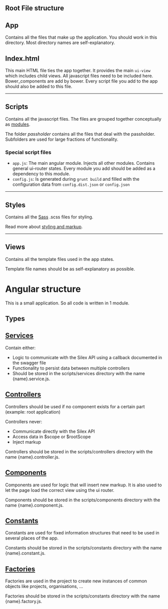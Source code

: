 ## Root File structure

## App
 Contains all the files that make up the application. You should work in this directory.
 Most directory names are self-explanatory.
 
 ## Index.html
 This main HTML file ties the app together. It provides the main `ui-view` which includes child views. All javascript files need to be included here. Bower_components are add by bower. Every script file you add to the app should also be added to this file.

---
## Scripts
 Contains all the javascript files. The files are grouped together conceptually as [modules](angular_module_structure.md).
 
 The folder _passholder_ contains all the files that deal with the passholder. Subfolders are used for large fractions of functionality.

### Special script files
* `app.js`: The main angular module. Injects all other modules. Contains general ui-router states. Every module you add should be added as a dependency to this module.
* `config.js`: Is generated during `grunt build` and filled with the configuration data from `config.dist.json` or `config.json`

---
## Styles
 Contains all the [Sass](http://sass-lang.com) .scss files for styling.
 
 Read more about [styling and markup](../development/styling_and_markup.md).

---
## Views
 Contains all the template files used in the app states.
 
 Template file names should be as self-explanatory as possible.
 
# Angular structure

This is a small application. So all code is written in 1 module.

## Types

## [Services](https://docs.angularjs.org/guide/services)
 Contain either:
 
- Logic to communicate with the Silex API using a callback documented in the swagger file
- Functionality to persist data between multiple controllers
- Should be stored in the scripts/services directory with the name {name}.service.js.

## [Controllers](https://docs.angularjs.org/guide/controller)
Controllers should be used if no component exists for a certain part (example: root application) 

Controllers never:

- Communicate directly with the Silex API
- Access data in $scope or $rootScope
- Inject markup

Controllers should be stored in the scripts/controllers directory with the name {name}.controller.js.

## [Components](https://docs.angularjs.org/guide/components)
 
 Components are used for logic that will insert new markup. It is also used to let the page load the correct view
 using the ui router.
 
 Components should be stored in the scripts/components directory with the name {name}.component.js.

## [Constants](http://twofuckingdevelopers.com/2014/06/angularjs-best-practices-001-constants)
 Constants are used for fixed information structures that need to be used in several places of the app.
 
 Constants should be stored in the scripts/constants directory with the name {name}.constant.js.
 
## [Factories](https://docs.angularjs.org/guide/providers#factory-recipe)
 Factories are used in the project to create new instances of common objects like projects, organisations, ...
 
 Factories should be stored in the scripts/constants directory with the name {name}.factory.js.
 